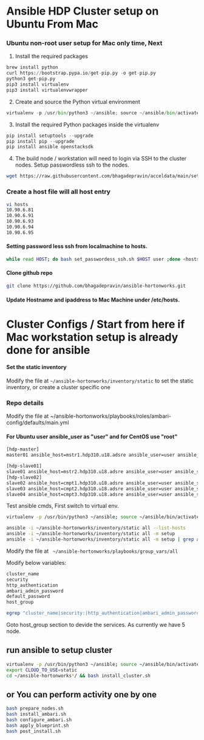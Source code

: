 # Ansible HDP Cluster setup on Ubuntu From Mac

### Ubuntu non-root user setup for Mac only time, Next 
1. Install the required packages
```python
brew install python
curl https://bootstrap.pypa.io/get-pip.py -o get-pip.py
python3 get-pip.py
pip3 install virtualenv
pip3 install virtualenvwrapper
```

2. Create and source the Python virtual environment
```python
virtualenv -p /usr/bin/python3 ~/ansible; source ~/ansible/bin/activate
```	
3. Install the required Python packages inside the virtualenv
```python
pip install setuptools --upgrade
pip install pip --upgrade
pip install ansible openstacksdk
```
4. The build node / workstation will need to login via SSH to the cluster nodes.
   Setup passwordless ssh to the nodes.
```bash   
wget https://raw.githubusercontent.com/bhagadepravin/acceldata/main/set_passwordless_ssh.sh  && chmod +x set_passwordless_ssh.sh
```
### Create a host file will all host entry
```bash
vi hosts
10.90.6.81
10.90.6.91
10.90.6.93
10.90.6.94
10.90.6.95
```

#### Setting password less ssh from localmachine to hosts.
```bash
while read HOST; do bash set_passwordess_ssh.sh $HOST user ;done <hosts
```
#### Clone github repo
```bash
git clone https://github.com/bhagadepravin/ansible-hortonworks.git
```
#### Update Hostname and ipaddress to Mac Machine under /etc/hosts.

# Cluster Configs / Start from here if Mac workstation setup is already done for ansible

#### Set the static inventory
Modify the file at `~/ansible-hortonworks/inventory/static` to set the static inventory, or create a cluster specific one

### Repo details 
Modify the file at ~/ansible-hortonworks/playbooks/roles/ambari-config/defaults/main.yml

#### For Ubuntu user ansible_user as "user" and for CentOS use "root"
```bash
[hdp-master]
master01 ansible_host=mstr1.hdp310.u18.adsre ansible_user=user ansible_ssh_private_key_file="~/.ssh/id_rsa" rack=/default-rack

[hdp-slave01]
slave01 ansible_host=mstr2.hdp310.u18.adsre ansible_user=user ansible_ssh_private_key_file="~/.ssh/id_rsa" rack=/default-rack
[hdp-slave02]
slave02 ansible_host=cmpt1.hdp310.u18.adsre ansible_user=user ansible_ssh_private_key_file="~/.ssh/id_rsa" rack=/default-rack
slave03 ansible_host=cmpt2.hdp310.u18.adsre ansible_user=user ansible_ssh_private_key_file="~/.ssh/id_rsa" rack=/default-rack
slave04 ansible_host=cmpt3.hdp310.u18.adsre ansible_user=user ansible_ssh_private_key_file="~/.ssh/id_rsa" rack=/default-rack
```


Test ansible cmds, First switch to virtual env.

```bash
virtualenv -p /usr/bin/python3 ~/ansible; source ~/ansible/bin/activate

ansible -i ~/ansible-hortonworks/inventory/static all --list-hosts
ansible -i ~/ansible-hortonworks/inventory/static all -m setup
ansible -i ~/ansible-hortonworks/inventory/static all -m setup | grep ansible_fqdn
```

Modify the file at ` ~/ansible-hortonworks/playbooks/group_vars/all`

Modify below variables:

```bash
cluster_name
security
http_authentication
ambari_admin_password
default_password
host_group
```

```bash
egrep "cluster_name|security:|http_authentication|ambari_admin_password|host_group"  ~/ansible-hortonworks/playbooks/group_vars/all
```
Goto host_group section to devide the services.
As currently we have 5 node.


## run ansible to setup cluster
```bash
virtualenv -p /usr/bin/python3 ~/ansible; source ~/ansible/bin/activate
export CLOUD_TO_USE=static
cd ~/ansible-hortonworks*/ && bash install_cluster.sh
```

## or You can perform activity one by one

```bash
bash prepare_nodes.sh
bash install_ambari.sh
bash configure_ambari.sh
bash apply_blueprint.sh
bash post_install.sh
```
